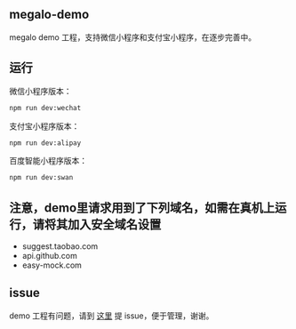 ## megalo-demo

megalo demo 工程，支持微信小程序和支付宝小程序，在逐步完善中。

## 运行

微信小程序版本：

```bash
npm run dev:wechat
```

支付宝小程序版本：

```bash
npm run dev:alipay
```

百度智能小程序版本：

```bash
npm run dev:swan
```
## 注意，demo里请求用到了下列域名，如需在真机上运行，请将其加入安全域名设置
- suggest.taobao.com
- api.github.com
- easy-mock.com

## issue

demo 工程有问题，请到 [这里](https://github.com/kaola-fed/megalo/issues) 提 issue，便于管理，谢谢。
